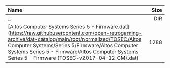 |Name|Size|
|:---|---:|
|[..](../index.html)|DIR|
|[Altos Computer Systems Series 5 - Firmware.dat](https://raw.githubusercontent.com/open-retrogaming-archive/dat-catalog/main/root/normalized/TOSEC/Altos Computer Systems/Series 5/Firmware/Altos Computer Systems Series 5 - Firmware/Altos Computer Systems Series 5 - Firmware (TOSEC-v2017-04-12_CM).dat)|1288|
